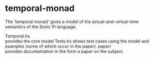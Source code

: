 temporal-monad
==============

The 'temporal monad' gives a model of the actual-and-virtual-time semantics of the Sonic Pi language.

Temporal.hs  
  provides the core model
Tests.hs
  shows test cases using the model and examples (some of which occur in the paper).
paper/  
  provides documentation in the form a paper on the subject.

